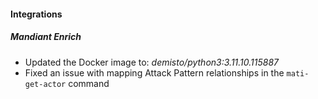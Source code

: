 
#### Integrations

##### Mandiant Enrich

- Updated the Docker image to: *demisto/python3:3.11.10.115887*
- Fixed an issue with mapping Attack Pattern relationships in the `mati-get-actor` command

